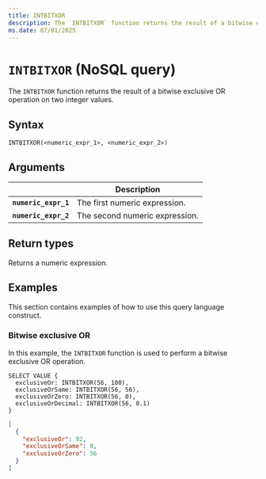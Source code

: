 ```yaml
---
title: INTBITXOR
description: The `INTBITXOR` function returns the result of a bitwise exclusive OR operation on two integer values.
ms.date: 07/01/2025
---
```


# `INTBITXOR` (NoSQL query)

The `INTBITXOR` function returns the result of a bitwise exclusive OR operation on two integer values.

## Syntax

```nosql
INTBITXOR(<numeric_expr_1>, <numeric_expr_2>)
```

## Arguments

| | Description |
| --- | --- |
| **`numeric_expr_1`** | The first numeric expression. |
| **`numeric_expr_2`** | The second numeric expression. |

## Return types

Returns a numeric expression.

## Examples

This section contains examples of how to use this query language construct.

### Bitwise exclusive OR

In this example, the `INTBITXOR` function is used to perform a bitwise exclusive OR operation.

```nosql
SELECT VALUE {
  exclusiveOr: INTBITXOR(56, 100),
  exclusiveOrSame: INTBITXOR(56, 56),
  exclusiveOrZero: INTBITXOR(56, 0),
  exclusiveOrDecimal: INTBITXOR(56, 0.1)
}
```

```json
[
  {
    "exclusiveOr": 92,
    "exclusiveOrSame": 0,
    "exclusiveOrZero": 56
  }
]
```
